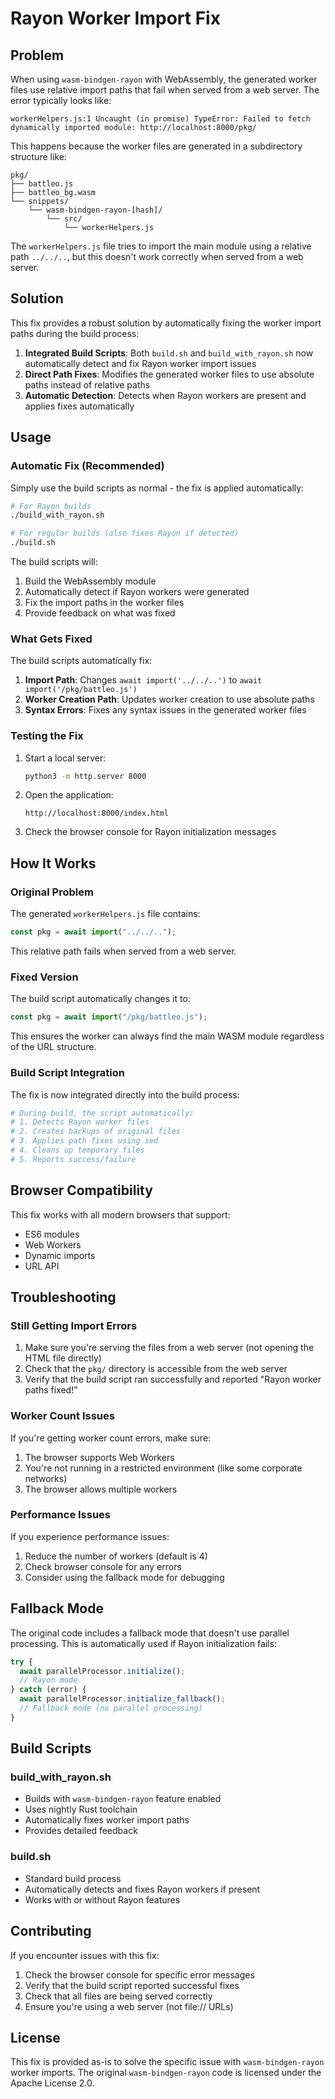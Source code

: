 # Rayon Worker Import Fix

## Problem

When using `wasm-bindgen-rayon` with WebAssembly, the generated worker files use relative import paths that fail when served from a web server. The error typically looks like:

```
workerHelpers.js:1 Uncaught (in promise) TypeError: Failed to fetch dynamically imported module: http://localhost:8000/pkg/
```

This happens because the worker files are generated in a subdirectory structure like:

```
pkg/
├── battleo.js
├── battleo_bg.wasm
└── snippets/
    └── wasm-bindgen-rayon-[hash]/
        └── src/
            └── workerHelpers.js
```

The `workerHelpers.js` file tries to import the main module using a relative path `../../..`, but this doesn't work correctly when served from a web server.

## Solution

This fix provides a robust solution by automatically fixing the worker import paths during the build process:

1. **Integrated Build Scripts**: Both `build.sh` and `build_with_rayon.sh` now automatically detect and fix Rayon worker import issues
2. **Direct Path Fixes**: Modifies the generated worker files to use absolute paths instead of relative paths
3. **Automatic Detection**: Detects when Rayon workers are present and applies fixes automatically

## Usage

### Automatic Fix (Recommended)

Simply use the build scripts as normal - the fix is applied automatically:

```bash
# For Rayon builds
./build_with_rayon.sh

# For regular builds (also fixes Rayon if detected)
./build.sh
```

The build scripts will:

1. Build the WebAssembly module
2. Automatically detect if Rayon workers were generated
3. Fix the import paths in the worker files
4. Provide feedback on what was fixed

### What Gets Fixed

The build scripts automatically fix:

1. **Import Path**: Changes `await import('../../..')` to `await import('/pkg/battleo.js')`
2. **Worker Creation Path**: Updates worker creation to use absolute paths
3. **Syntax Errors**: Fixes any syntax issues in the generated worker files

### Testing the Fix

1. Start a local server:

   ```bash
   python3 -m http.server 8000
   ```

2. Open the application:

   ```
   http://localhost:8000/index.html
   ```

3. Check the browser console for Rayon initialization messages

## How It Works

### Original Problem

The generated `workerHelpers.js` file contains:

```javascript
const pkg = await import("../../..");
```

This relative path fails when served from a web server.

### Fixed Version

The build script automatically changes it to:

```javascript
const pkg = await import("/pkg/battleo.js");
```

This ensures the worker can always find the main WASM module regardless of the URL structure.

### Build Script Integration

The fix is now integrated directly into the build process:

```bash
# During build, the script automatically:
# 1. Detects Rayon worker files
# 2. Creates backups of original files
# 3. Applies path fixes using sed
# 4. Cleans up temporary files
# 5. Reports success/failure
```

## Browser Compatibility

This fix works with all modern browsers that support:

- ES6 modules
- Web Workers
- Dynamic imports
- URL API

## Troubleshooting

### Still Getting Import Errors

1. Make sure you're serving the files from a web server (not opening the HTML file directly)
2. Check that the `pkg/` directory is accessible from the web server
3. Verify that the build script ran successfully and reported "Rayon worker paths fixed!"

### Worker Count Issues

If you're getting worker count errors, make sure:

1. The browser supports Web Workers
2. You're not running in a restricted environment (like some corporate networks)
3. The browser allows multiple workers

### Performance Issues

If you experience performance issues:

1. Reduce the number of workers (default is 4)
2. Check browser console for any errors
3. Consider using the fallback mode for debugging

## Fallback Mode

The original code includes a fallback mode that doesn't use parallel processing. This is automatically used if Rayon initialization fails:

```javascript
try {
  await parallelProcessor.initialize();
  // Rayon mode
} catch (error) {
  await parallelProcessor.initialize_fallback();
  // Fallback mode (no parallel processing)
}
```

## Build Scripts

### build_with_rayon.sh

- Builds with `wasm-bindgen-rayon` feature enabled
- Uses nightly Rust toolchain
- Automatically fixes worker import paths
- Provides detailed feedback

### build.sh

- Standard build process
- Automatically detects and fixes Rayon workers if present
- Works with or without Rayon features

## Contributing

If you encounter issues with this fix:

1. Check the browser console for specific error messages
2. Verify that the build script reported successful fixes
3. Check that all files are being served correctly
4. Ensure you're using a web server (not file:// URLs)

## License

This fix is provided as-is to solve the specific issue with `wasm-bindgen-rayon` worker imports. The original `wasm-bindgen-rayon` code is licensed under the Apache License 2.0.

